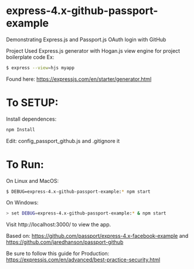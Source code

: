 # express-4.x-github-passport-example
Demonstrating Express.js and Passport.js OAuth login with GitHub

Project Used Express.js generator with Hogan.js view engine for project boilerplate code
Ex:
```bash
$ express --view=hjs myapp
```
Found here: https://expressjs.com/en/starter/generator.html

# To SETUP:
Install dependences:
```bash
npm Install
```
Edit:
config_passport_github.js and .gitignore it

# To Run:
On Linux and MacOS:
```bash
$ DEBUG=express-4.x-github-passport-example:* npm start
```

On Windows:
```bash
> set DEBUG=express-4.x-github-passport-example:* & npm start
```

Visit http://localhost:3000/ to view the app.



Based on:
https://github.com/passport/express-4.x-facebook-example
and
https://github.com/jaredhanson/passport-github

Be sure to follow this guide for Production:
https://expressjs.com/en/advanced/best-practice-security.html
